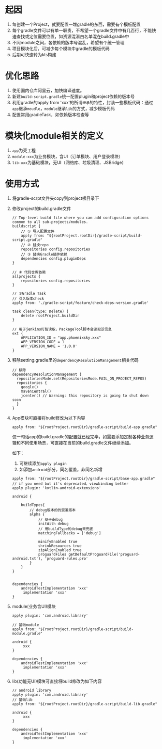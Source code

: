 # 起因

1. 每创建一个Project，就要配置一堆gradle的东西，需要有个模板配置
2. 每个gradle文件可以有单一职责，不希望一个gradle文件中有几百行，不能快速查找或定位需要位置，如资源混淆白名单混在build.gradle中
3. 不同module之间，各依赖的版本号混乱，希望有个统一管理
4. 项目模块化后，可减少每个模块中gradle的模板代码
5. 后期可快速转为kts构建

# 优化思路

1. 使用国内仓库阿里云，加快编译速度。
2. 新建`build-script.gradle`统一配置plugin和project依赖的版本号
3. 利用gradle的apply from 'xxx'的所谓`继承`的特性，封装一些模板代码：通过`app`继承`moudle`，`module`继承`lib`的方式，减少模板代码
4. 配置常用gradleTask，如依赖版本检查等

# 模块化module相关的定义

1. `app`为壳工程
2. `module-xxx`为业务模块，含UI（订单模块、用户登录模块）
3. `lib-xxx`为基础模块，无UI（网络库、垃圾清理、JSBridge）

# 使用方式

1. 将gradle-scrpt文件夹copy到project根目录下

2. 修改project的build.gradle文件

   ```
   // Top-level build file where you can add configuration options common to all sub-projects/modules.
   buildscript {
       // ① 导入配置文件
       apply from: "${rootProject.rootDir}/gradle-script/build-script.gradle"
       // ② 替换repo
       repositories config.repositories
       // ③ 替换Gradle插件依赖
       dependencies config.pluginDeps
   }
   
   // ④ 代码仓库依赖
   allprojects {
       repositories config.repositories
   }
   
   // ⑤Gradle Task
   // 引入版本check
   apply from: './gradle-script/feature/check-deps-version.gradle'
   
   task clean(type: Delete) {
       delete rootProject.buildDir
   }
   
   // 用于jenkins打包读取，PackageTool脚本会读取该信息
   ext {
       APPLICATION_ID = "app.phoenixsky.xxx"
       APP_VERSION_CODE = 1
       APP_VERSION_NAME = '1.0.0'
   }
   ```

3. 移除setting.gradle里的`dependencyResolutionManagement`相关代码

   ```
   // 移除
   dependencyResolutionManagement {
     repositoriesMode.set(RepositoriesMode.FAIL_ON_PROJECT_REPOS)
     repositories {
       google()
       mavenCentral()
       jcenter() // Warning: this repository is going to shut down soon
     }
   }
   ```



4. App模块可直接将build修改为以下内容

   ```
   apply from: "${rootProject.rootDir}/gradle-script/build-app.gradle"
   ```

   仅一句话app的build.gradle的配置就已经完毕，如需要添加定制各种业务逻辑和不同使用场景，可直接在当前的build.gradle文件继续添加。

   如下：

    1. 可继续添加`apply plugin`
    2. 如添加`android`部分，同名覆盖，非同名新增

   ```
   apply from: "${rootProject.rootDir}/gradle-script/base-app.gradle"
   // if you need but it's deprecated，viewbinding better
   apply plugin: 'kotlin-android-extensions'
   
   android {
   
       buildTypes{
           // debug版本的的混淆版本
           alpha {
               // 基于debug
               initWith debug
               // 用buildType的debug来兜底
               matchingFallbacks = ['debug']
   
               minifyEnabled true
               shrinkResources true
               zipAlignEnabled true
               proguardFiles getDefaultProguardFile('proguard-android.txt'), 'proguard-rules.pro'
           }
       }
   }
   
   
   dependencies {
       androidTestImplementation 'xxx'
   		implementation 'xxx'
   }
   ```



5. module(业务含UI)模块

   ```
   apply plugin: 'com.android.library'
   
   // 基础module
   apply from: "${rootProject.rootDir}/gradle-script/build-module.gradle"
   
   android {
   		xxx
   }
   
   dependencies {
       androidTestImplementation 'xxx'
   		implementation 'xxx'
   }
   ```



6. lib(功能无UI)模块可直接将build修改为如下内容

   ```
   // android library
   apply plugin: 'com.android.library'
   // 基础lib
   apply from: "${rootProject.rootDir}/gradle-script/build-lib.gradle"
   
   android {
   		xxx
   }
   
   dependencies {
       androidTestImplementation 'xxx'
   		implementation 'xxx'
   }
   ```

   